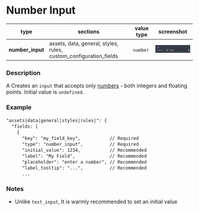 # Number Input

| type             | sections                                                          | value type | screenshot                                         |
| ---------------- | ----------------------------------------------------------------- | ---------- | -------------------------------------------------- |
| **number_input** | assets, data, general, styles, rules, custom_configuration_fields | `number`   | <img src="../assets/number_input.png" width=220 /> |

### Description

A Creates an `input` that accepts only [numbers](https://developer.mozilla.org/en-US/docs/Web/JavaScript/Reference/Global_Objects/Number) - both integers and floating points. Initial value is `undefined`.

### Example

```
"assets|data|general|styles|rules|": {
  "fields: [
    {
      "key": "my_field_key",           // Required
      "type": "number_input",          // Required
      "initial_value": 1234,           // Recommended
      "label": "My Field",             // Recommended
      "placeholder": "enter a number", // Recommended
      "label_tooltip": "...",          // Recommended
      ...

```

### Notes

- Unlike `text_input`, It is warmly recommended to set an initial value
